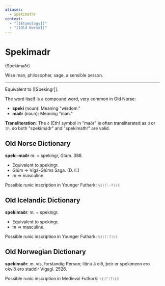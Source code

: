 ```yaml
---
aliases:
  - Spekimathr
context:
  - "[[Etymology]]"
  - "[[Old Norse]]"
---
```


# Spekimadr

(Spekimaðr)

Wise man, philosopher, sage, a sensible person.

---

Equivalent to [[Spekingr]].

The word itself is a compound word, very common in Old Norse:

- **speki** (noun): Meaning "wisdom."
- **maðr** (noun): Meaning "man."

**Transliteration**: The `ð` (Eth) symbol in "maðr" is often transliterated as `d` or `th`, so both "spekimadr" and "spekimathr" are valid.

## Old Norse Dictionary

**speki-maðr** m. = spekingr, Glúm. 388.

- Equivalent to spekingr.
- Glúm ⇒ Víga-Glúms Saga. (D. II.)
- m ⇒ masculine.

Possible runic inscription in Younger Futhark: `ᛋᛒᛁᚴᛁ-ᛘᛅᚦᚱ`

## Old Icelandic Dictionary

**spekimaðr**: m. = spekingr.

- Equivalent to spekingr.
- m ⇒ masculine.

Possible runic inscription in Younger Futhark: `ᛋᛒᛁᚴᛁᛘᛅᚦᚱ`

## Old Norwegian Dictionary

**spekimaðr**: m. vis, forstandig Person; lítinú á eið, þeir er spekimenn ero okvið ero staddir Vígagl. 2526.

Possible runic inscription in Medieval Futhork: `ᛋᛕᚽᚴᛁᛘᛆᚦᚱ`
